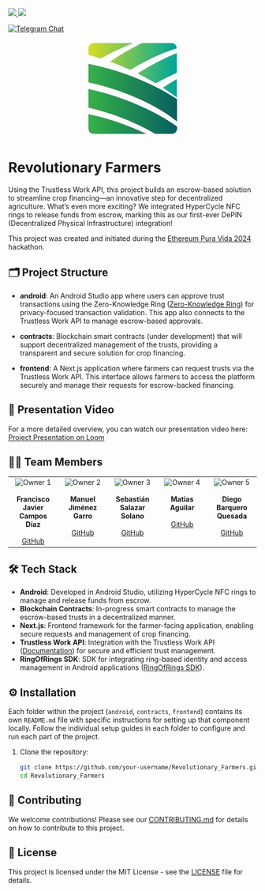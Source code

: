 
<a href="https://x.com/RevoFarmers">
  <img src="https://img.shields.io/twitter/follow/RevoFarmers?style=social"/>
</a>
<img src="https://img.shields.io/github/stars/Crypto-Jaguars/Revolutionary_Farmers?style=social"/>


[![Telegram Chat][tg-badge]][tg-url]

[tg-badge]: https://img.shields.io/endpoint?color=neon&logo=telegram&label=chat&style=flat-square&url=https%3A%2F%2Ftg.sumanjay.workers.dev%2FRevolutionary_Farmers
[tg-url]: https://t.me/Revolutionary_Farmers

<p align="center"> 
  <img 
    src="web/public/logo.jpeg" 
    alt="Logo" 
    width="200px" 
    height="200px" 
    style="border-radius: 10px;"
  > 
</p>

# Revolutionary Farmers

Using the Trustless Work API, this project builds an escrow-based solution to streamline crop financing—an innovative step for decentralized agriculture. What’s even more exciting? We integrated HyperCycle NFC rings to release funds from escrow, marking this as our first-ever DePIN (Decentralized Physical Infrastructure) integration!

This project was created and initiated during the [Ethereum Pura Vida 2024](https://devfolio.co/projects/revolutionary-farmers-b88c) hackathon.

## 🗂️ Project Structure

- **android**: An Android Studio app where users can approve trust transactions using the Zero-Knowledge Ring ([Zero-Knowledge Ring](https://www.zero-knowledge-ring.com/)) for privacy-focused transaction validation. This app also connects to the Trustless Work API to manage escrow-based approvals.
  
- **contracts**: Blockchain smart contracts (under development) that will support decentralized management of the trusts, providing a transparent and secure solution for crop financing.

- **frontend**: A Next.js application where farmers can request trusts via the Trustless Work API. This interface allows farmers to access the platform securely and manage their requests for escrow-backed financing.

## 🎥 Presentation Video

For a more detailed overview, you can watch our presentation video here: [Project Presentation on Loom](https://www.loom.com/share/9a809ec2054c4ebc89f10ad5fc64e334?sid=372717f6-9b9d-43d6-8305-77ecc417ad02)

## 👨‍💻 Team Members

<table align="center">
  <tr>
    <td align="center" valign="top" width="20%">
      <img src="https://avatars.githubusercontent.com/u/993828?v=4" alt="Owner 1" width="150" />
      <br /><br />
      <strong>Francisco Javier Campos Díaz</strong>
      <br /><br />
      <a href="https://github.com/sasasamaes" target="_blank">GitHub</a>
    </td>
    <td align="center" valign="top" width="20%">
      <img src="https://avatars.githubusercontent.com/u/128087198?v=4" alt="Owner 2" width="150" />
      <br /><br />
      <strong>Manuel Jiménez Garro</strong>
      <br /><br />
      <a href="https://github.com/ManuelJG1999" target="_blank">GitHub</a>
    </td>
    <td align="center" valign="top" width="20%">
      <img src="https://avatars.githubusercontent.com/u/112297389?v=4" alt="Owner 3" width="150" />
      <br /><br />
      <strong>Sebastián Salazar Solano</strong>
      <br /><br />
      <a href="https://github.com/salazarsebas" target="_blank">GitHub</a>
    </td>
    <td align="center" valign="top" width="20%">
      <img src="https://avatars.githubusercontent.com/u/176054645?v=4" alt="Owner 4" width="150" />
      <br /><br />
      <strong>Matias Aguilar</strong>
      <br /><br />
      <a href="https://github.com/aguilar1x" target="_blank">GitHub</a>
    </td>
    <td align="center" valign="top" width="20%">
      <img src="https://avatars.githubusercontent.com/u/174588862?v=4" alt="Owner 5" width="150" />
      <br /><br />
      <strong>Diego Barquero Quesada</strong>
      <br /><br />
      <a href="https://github.com/DiegoB1911" target="_blank">GitHub</a>
    </td>
  </tr>
</table>

## 🛠 Tech Stack

- **Android**: Developed in Android Studio, utilizing HyperCycle NFC rings to manage and release funds from escrow.
- **Blockchain Contracts**: In-progress smart contracts to manage the escrow-based trusts in a decentralized manner.
- **Next.js**: Frontend framework for the farmer-facing application, enabling secure requests and management of crop financing.
- **Trustless Work API**: Integration with the Trustless Work API ([Documentation](https://docs.trustlesswork.com/trustless-work)) for secure and efficient trust management.
- **RingOfRings SDK**: SDK for integrating ring-based identity and access management in Android applications ([RingOfRings SDK](https://github.com/ringofrings/ringofringssdk)).

## ⚙️ Installation

Each folder within the project (`android`, `contracts`, `frontend`) contains its own `README.md` file with specific instructions for setting up that component locally. Follow the individual setup guides in each folder to configure and run each part of the project.

1. Clone the repository:
   ```bash
   git clone https://github.com/your-username/Revolutionary_Farmers.git
   cd Revolutionary_Farmers
   ```

## 🤝 Contributing

We welcome contributions! Please see our [CONTRIBUTING.md](CONTRIBUTING.md) for details on how to contribute to this project.

## 📜 License

This project is licensed under the MIT License - see the [LICENSE](LICENSE) file for details.